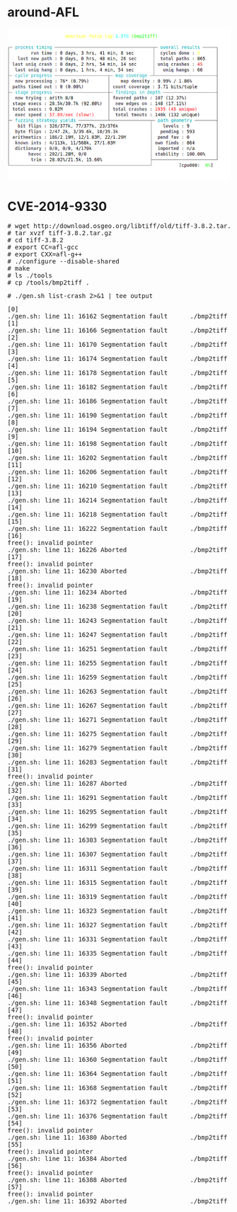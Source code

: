 # around-AFL

<img src="afl.png">

# CVE-2014-9330

<pre>
# wget http://download.osgeo.org/libtiff/old/tiff-3.8.2.tar.gz
# tar xvzf tiff-3.8.2.tar.gz
# cd tiff-3.8.2
# export CC=afl-gcc
# export CXX=afl-g++
# ./configure --disable-shared
# make
# ls ./tools
# cp /tools/bmp2tiff .
</pre>

<pre>
# ./gen.sh list-crash 2>&1 | tee output
</pre>

<pre>
[0]
./gen.sh: line 11: 16162 Segmentation fault      ./bmp2tiff ${COUNT}.bmp out.tiff
[1]
./gen.sh: line 11: 16166 Segmentation fault      ./bmp2tiff ${COUNT}.bmp out.tiff
[2]
./gen.sh: line 11: 16170 Segmentation fault      ./bmp2tiff ${COUNT}.bmp out.tiff
[3]
./gen.sh: line 11: 16174 Segmentation fault      ./bmp2tiff ${COUNT}.bmp out.tiff
[4]
./gen.sh: line 11: 16178 Segmentation fault      ./bmp2tiff ${COUNT}.bmp out.tiff
[5]
./gen.sh: line 11: 16182 Segmentation fault      ./bmp2tiff ${COUNT}.bmp out.tiff
[6]
./gen.sh: line 11: 16186 Segmentation fault      ./bmp2tiff ${COUNT}.bmp out.tiff
[7]
./gen.sh: line 11: 16190 Segmentation fault      ./bmp2tiff ${COUNT}.bmp out.tiff
[8]
./gen.sh: line 11: 16194 Segmentation fault      ./bmp2tiff ${COUNT}.bmp out.tiff
[9]
./gen.sh: line 11: 16198 Segmentation fault      ./bmp2tiff ${COUNT}.bmp out.tiff
[10]
./gen.sh: line 11: 16202 Segmentation fault      ./bmp2tiff ${COUNT}.bmp out.tiff
[11]
./gen.sh: line 11: 16206 Segmentation fault      ./bmp2tiff ${COUNT}.bmp out.tiff
[12]
./gen.sh: line 11: 16210 Segmentation fault      ./bmp2tiff ${COUNT}.bmp out.tiff
[13]
./gen.sh: line 11: 16214 Segmentation fault      ./bmp2tiff ${COUNT}.bmp out.tiff
[14]
./gen.sh: line 11: 16218 Segmentation fault      ./bmp2tiff ${COUNT}.bmp out.tiff
[15]
./gen.sh: line 11: 16222 Segmentation fault      ./bmp2tiff ${COUNT}.bmp out.tiff
[16]
free(): invalid pointer
./gen.sh: line 11: 16226 Aborted                 ./bmp2tiff ${COUNT}.bmp out.tiff
[17]
free(): invalid pointer
./gen.sh: line 11: 16230 Aborted                 ./bmp2tiff ${COUNT}.bmp out.tiff
[18]
free(): invalid pointer
./gen.sh: line 11: 16234 Aborted                 ./bmp2tiff ${COUNT}.bmp out.tiff
[19]
./gen.sh: line 11: 16238 Segmentation fault      ./bmp2tiff ${COUNT}.bmp out.tiff
[20]
./gen.sh: line 11: 16243 Segmentation fault      ./bmp2tiff ${COUNT}.bmp out.tiff
[21]
./gen.sh: line 11: 16247 Segmentation fault      ./bmp2tiff ${COUNT}.bmp out.tiff
[22]
./gen.sh: line 11: 16251 Segmentation fault      ./bmp2tiff ${COUNT}.bmp out.tiff
[23]
./gen.sh: line 11: 16255 Segmentation fault      ./bmp2tiff ${COUNT}.bmp out.tiff
[24]
./gen.sh: line 11: 16259 Segmentation fault      ./bmp2tiff ${COUNT}.bmp out.tiff
[25]
./gen.sh: line 11: 16263 Segmentation fault      ./bmp2tiff ${COUNT}.bmp out.tiff
[26]
./gen.sh: line 11: 16267 Segmentation fault      ./bmp2tiff ${COUNT}.bmp out.tiff
[27]
./gen.sh: line 11: 16271 Segmentation fault      ./bmp2tiff ${COUNT}.bmp out.tiff
[28]
./gen.sh: line 11: 16275 Segmentation fault      ./bmp2tiff ${COUNT}.bmp out.tiff
[29]
./gen.sh: line 11: 16279 Segmentation fault      ./bmp2tiff ${COUNT}.bmp out.tiff
[30]
./gen.sh: line 11: 16283 Segmentation fault      ./bmp2tiff ${COUNT}.bmp out.tiff
[31]
free(): invalid pointer
./gen.sh: line 11: 16287 Aborted                 ./bmp2tiff ${COUNT}.bmp out.tiff
[32]
./gen.sh: line 11: 16291 Segmentation fault      ./bmp2tiff ${COUNT}.bmp out.tiff
[33]
./gen.sh: line 11: 16295 Segmentation fault      ./bmp2tiff ${COUNT}.bmp out.tiff
[34]
./gen.sh: line 11: 16299 Segmentation fault      ./bmp2tiff ${COUNT}.bmp out.tiff
[35]
./gen.sh: line 11: 16303 Segmentation fault      ./bmp2tiff ${COUNT}.bmp out.tiff
[36]
./gen.sh: line 11: 16307 Segmentation fault      ./bmp2tiff ${COUNT}.bmp out.tiff
[37]
./gen.sh: line 11: 16311 Segmentation fault      ./bmp2tiff ${COUNT}.bmp out.tiff
[38]
./gen.sh: line 11: 16315 Segmentation fault      ./bmp2tiff ${COUNT}.bmp out.tiff
[39]
./gen.sh: line 11: 16319 Segmentation fault      ./bmp2tiff ${COUNT}.bmp out.tiff
[40]
./gen.sh: line 11: 16323 Segmentation fault      ./bmp2tiff ${COUNT}.bmp out.tiff
[41]
./gen.sh: line 11: 16327 Segmentation fault      ./bmp2tiff ${COUNT}.bmp out.tiff
[42]
./gen.sh: line 11: 16331 Segmentation fault      ./bmp2tiff ${COUNT}.bmp out.tiff
[43]
./gen.sh: line 11: 16335 Segmentation fault      ./bmp2tiff ${COUNT}.bmp out.tiff
[44]
free(): invalid pointer
./gen.sh: line 11: 16339 Aborted                 ./bmp2tiff ${COUNT}.bmp out.tiff
[45]
./gen.sh: line 11: 16343 Segmentation fault      ./bmp2tiff ${COUNT}.bmp out.tiff
[46]
./gen.sh: line 11: 16348 Segmentation fault      ./bmp2tiff ${COUNT}.bmp out.tiff
[47]
free(): invalid pointer
./gen.sh: line 11: 16352 Aborted                 ./bmp2tiff ${COUNT}.bmp out.tiff
[48]
free(): invalid pointer
./gen.sh: line 11: 16356 Aborted                 ./bmp2tiff ${COUNT}.bmp out.tiff
[49]
./gen.sh: line 11: 16360 Segmentation fault      ./bmp2tiff ${COUNT}.bmp out.tiff
[50]
./gen.sh: line 11: 16364 Segmentation fault      ./bmp2tiff ${COUNT}.bmp out.tiff
[51]
./gen.sh: line 11: 16368 Segmentation fault      ./bmp2tiff ${COUNT}.bmp out.tiff
[52]
./gen.sh: line 11: 16372 Segmentation fault      ./bmp2tiff ${COUNT}.bmp out.tiff
[53]
./gen.sh: line 11: 16376 Segmentation fault      ./bmp2tiff ${COUNT}.bmp out.tiff
[54]
free(): invalid pointer
./gen.sh: line 11: 16380 Aborted                 ./bmp2tiff ${COUNT}.bmp out.tiff
[55]
free(): invalid pointer
./gen.sh: line 11: 16384 Aborted                 ./bmp2tiff ${COUNT}.bmp out.tiff
[56]
free(): invalid pointer
./gen.sh: line 11: 16388 Aborted                 ./bmp2tiff ${COUNT}.bmp out.tiff
[57]
free(): invalid pointer
./gen.sh: line 11: 16392 Aborted                 ./bmp2tiff ${COUNT}.bmp out.tiff
</pre>
